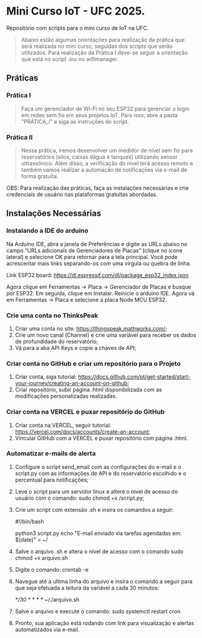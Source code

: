 # Mini Curso IoT - UFC 2025.
Repositório com scripts para o mini curso de IoT na UFC.

> Abaixo estão algumas orientações para realização da prática que será realizada no mini curso, seguidas dos scripts que serão utilizados. Para realização da Prática I deve-se seguir a orientação que está no script .ino no wifimanager.

## Práticas
### Prática I

> Faça um gerenciador de Wi-Fi no seu ESP32 para gerenciar o login em redes sem fio em seus projetos IoT. Para isso, abre a pasta "PRÁTICA_I" e siga as instruções do script.

### Prática II

> Nessa prática, iremos desenvolver um medidor de nível sem fio para reservatórios  (silos, caixas dágua e tanques) utilizando sensor ultrassônico. Além disso, a verificação do nível terá acesso remoto e também vamos realizar a automação de notificações via e-mail de forma gratuita.

OBS: Para realização das práticas, faça as instalações necessárias e crie credenciais de usuário nas plataformas gratuitas abordadas.

## Instalações Necessárias
### Instalando a IDE do arduino

Na Arduino IDE, abra a janela de Preferências e digite as URLs abaixo no campo “URLs adicionais de Gerenciadores de Placas” (clique no ícone lateral) e selecione OK para retornar para a tela principal. Você pode acrescentar mais links separando-os com uma vírgula ou quebra de linha.

Link ESP32 board: https://dl.espressif.com/dl/package_esp32_index.json

Agora clique em Ferramentas → Placa → Gerenciador de Placas e busque por ESP32. Em seguida, clique em Instalar. Reinicie o arduino IDE. Agora vá em Ferramentas → Placa e selecione a placa Node MCU ESP32.

### Crie uma conta no ThinksPeak

1. Criar uma conta no site: https://thingspeak.mathworks.com/;
2. Crie um novo canal (Channel) e crie uma variável para receber os dados de profundidade do reservatório;
3. Vá para a aba API Keys e copie a chaves de API;

### Criar conta no GitHub e criar um repositório para o Projeto
1. Criar conta, siga tutorial: https://docs.github.com/pt/get-started/start-your-journey/creating-an-account-on-github;
2. Criar repositório, subir página .html disponibilizada com as modificações personalizadas realizadas.

### Criar conta na VERCEL e puxar repositório do GitHub
1. Criar conta na VERCEL, seguir tutorial: https://vercel.com/docs/accounts/create-an-account;
2. Vincular GitHub com a VERCEL e puxar repositório com página .html.

### Automatizar e-mails de alerta
1. Configure o script send_email com as configurações do e-mail e o script.py com as informações de API e do reservatório escolhido e o percentual para notificações;
2. Leve o script para um servidor linux e altere o nível de acesso do usuário com o comando: sudo chmod +x /script.py;
2. Crie um script com extensão .sh e insira os comandos a seguir:
    
    #!/bin/bash

    python3 script.py
    echo "E-mail enviado via tarefas agendadas em: $(date)" > ~/

3. Salve o arquivo .sh e altera o nível de acesso com o comando sudo chmod +x arquivo.sh
4. Digite o comando: crontab -e
5. Navegue até a ultima linha do arquivo e insira o comando a seguir para que seja efetuada a leitura da variável a cada 30 minutos: 

    */30 * * * * ~/./arquivo.sh

6. Salve o arquivo e execute o comando: sudo systemctl restart cron
7. Pronto, sua aplicação está rodando com link para visualização e alertas automatizados via e-mail.


